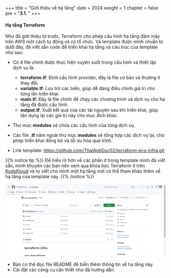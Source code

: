 +++
title = "Giới thiệu về hạ tầng"
date = 2024
weight = 1
chapter = false
pre = "<b>3.1. </b>"
+++

#### Hạ tầng Terraform

Như đã giới thiệu từ trước, Terraform cho phép cấu hình hạ tầng đám mây trên AWS một cách tự động và có tổ chức. Và template được mình chuẩn bị dưới đây, đã viết sẵn code để triển khai hạ tầng và cáu trúc của template như sau:

- Có 4 file chính được thực hiện xuyên suốt trong cấu hình và thiết lập dịch vụ là:

  - **terraform.tf**: Định cấu hình provider, đây là file cơ bản và thường ít thay đổi.
  - **variable.tf**: Lưu trữ các biến, giúp dễ dàng điều chỉnh giá trị cho từng lần triển khai.
  - **main.tf**: Đây là file chính để chạy các chương trình và dịch vụ cho hạ tầng đã được cấu hình.
  - **output.tf**: Xuất kết quả của các tài nguyên sau khi triển khai, giúp tận dụng lại các giá trị này cho mục đích khác.

- Thư mục **modules** sẽ chứa các cấu hình của từng dịch vụ.
- Các file **.tf** nằm ngoài thư mục **modules** sẽ tổng hợp các dịch vụ lại, cho phép triển khai đồng bộ và tối ưu hóa quá trình.
- Link template: https://github.com/ThaiAnhDuc02/terraform-ecs-infra.git

{{% notice tip %}}
Để hiểu rõ hơn về các phần ở trong template mình đã viết sẵn, mình khuyên các bạn nên xem qua khóa học Terraform ở trên [KodeKloud](https://learn.kodekloud.com/courses/terraform-basics-training-course) và tự viết cho mình một hạ tầng mới có thể tham khảo thêm về hạ tầng của template này.
{{% /notice %}}

![image](/images/3-terraform/3.1.1.png)

- Bạn có thể đọc file README để biến thêm thông tin về hạ tầng này.
- Cài đặt các công cụ cần thiết như đã hướng dẫn.
